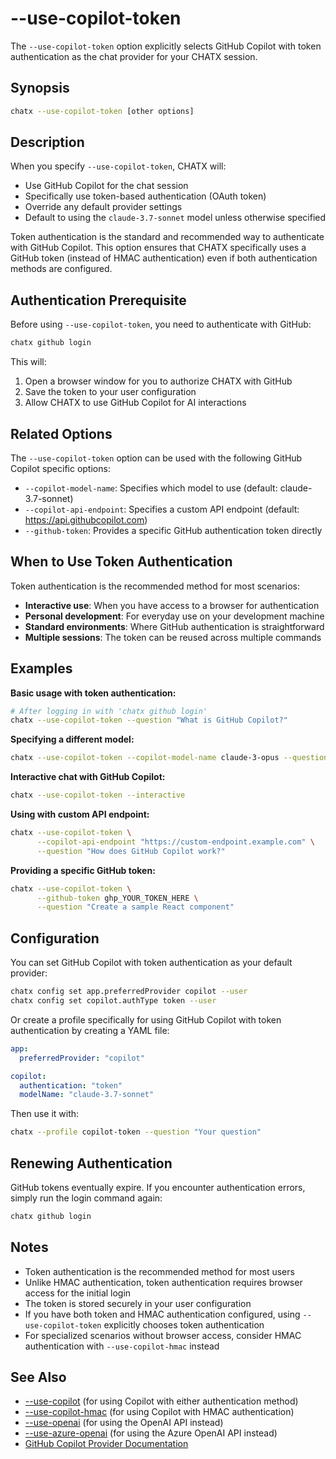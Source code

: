 # --use-copilot-token

The `--use-copilot-token` option explicitly selects GitHub Copilot with token authentication as the chat provider for your CHATX session.

## Synopsis

```bash
chatx --use-copilot-token [other options]
```

## Description

When you specify `--use-copilot-token`, CHATX will:

- Use GitHub Copilot for the chat session
- Specifically use token-based authentication (OAuth token)
- Override any default provider settings
- Default to using the `claude-3.7-sonnet` model unless otherwise specified

Token authentication is the standard and recommended way to authenticate with GitHub Copilot. This option ensures that CHATX specifically uses a GitHub token (instead of HMAC authentication) even if both authentication methods are configured.

## Authentication Prerequisite

Before using `--use-copilot-token`, you need to authenticate with GitHub:

```bash
chatx github login
```

This will:
1. Open a browser window for you to authorize CHATX with GitHub
2. Save the token to your user configuration
3. Allow CHATX to use GitHub Copilot for AI interactions

## Related Options

The `--use-copilot-token` option can be used with the following GitHub Copilot specific options:

- `--copilot-model-name`: Specifies which model to use (default: claude-3.7-sonnet)
- `--copilot-api-endpoint`: Specifies a custom API endpoint (default: https://api.githubcopilot.com)
- `--github-token`: Provides a specific GitHub authentication token directly

## When to Use Token Authentication

Token authentication is the recommended method for most scenarios:

- **Interactive use**: When you have access to a browser for authentication
- **Personal development**: For everyday use on your development machine
- **Standard environments**: Where GitHub authentication is straightforward
- **Multiple sessions**: The token can be reused across multiple commands

## Examples

**Basic usage with token authentication:**

```bash
# After logging in with 'chatx github login'
chatx --use-copilot-token --question "What is GitHub Copilot?"
```

**Specifying a different model:**

```bash
chatx --use-copilot-token --copilot-model-name claude-3-opus --question "Explain quantum computing"
```

**Interactive chat with GitHub Copilot:**

```bash
chatx --use-copilot-token --interactive
```

**Using with custom API endpoint:**

```bash
chatx --use-copilot-token \
      --copilot-api-endpoint "https://custom-endpoint.example.com" \
      --question "How does GitHub Copilot work?"
```

**Providing a specific GitHub token:**

```bash
chatx --use-copilot-token \
      --github-token ghp_YOUR_TOKEN_HERE \
      --question "Create a sample React component"
```

## Configuration

You can set GitHub Copilot with token authentication as your default provider:

```bash
chatx config set app.preferredProvider copilot --user
chatx config set copilot.authType token --user
```

Or create a profile specifically for using GitHub Copilot with token authentication by creating a YAML file:

```yaml title="copilot-token.yaml (in .chatx/profiles directory)"
app:
  preferredProvider: "copilot"

copilot:
  authentication: "token"
  modelName: "claude-3.7-sonnet"
```

Then use it with:

```bash
chatx --profile copilot-token --question "Your question"
```

## Renewing Authentication

GitHub tokens eventually expire. If you encounter authentication errors, simply run the login command again:

```bash
chatx github login
```

## Notes

- Token authentication is the recommended method for most users
- Unlike HMAC authentication, token authentication requires browser access for the initial login
- The token is stored securely in your user configuration
- If you have both token and HMAC authentication configured, using `--use-copilot-token` explicitly chooses token authentication
- For specialized scenarios without browser access, consider HMAC authentication with `--use-copilot-hmac` instead

## See Also

- [--use-copilot](./use-copilot.md) (for using Copilot with either authentication method)
- [--use-copilot-hmac](./use-copilot-hmac.md) (for using Copilot with HMAC authentication)
- [--use-openai](./use-openai.md) (for using the OpenAI API instead)
- [--use-azure-openai](./use-azure-openai.md) (for using the Azure OpenAI API instead)
- [GitHub Copilot Provider Documentation](/providers/github-copilot.md)
